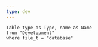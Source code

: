 ```yaml
---
type: dev
---
```


```dataview
Table type as Type, name as Name
from "Development"
where file_t = "database"
```
